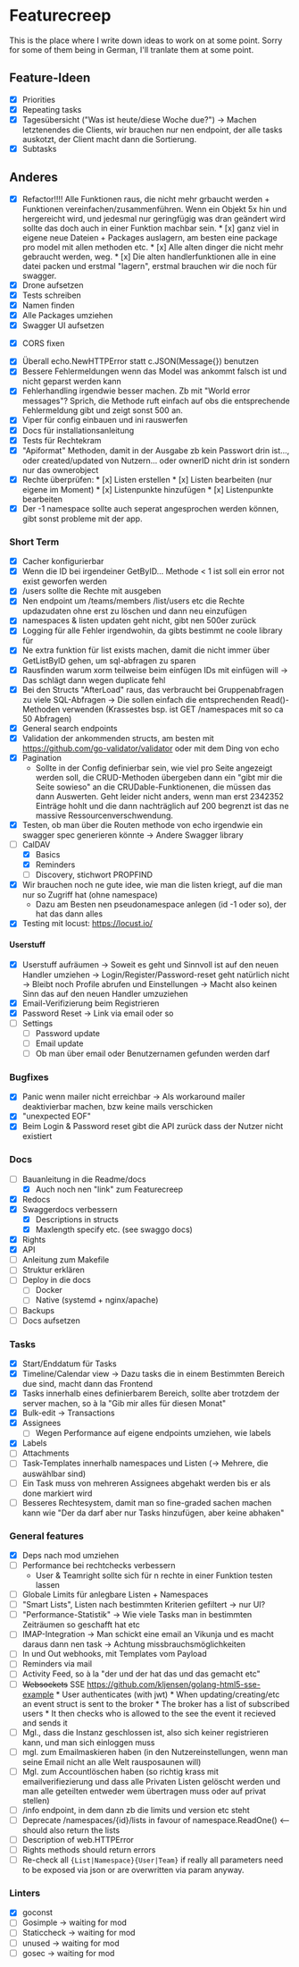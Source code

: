 # Featurecreep

This is the place where I write down ideas to work on at some point. 
Sorry for some of them being in German, I'll tranlate them at some point.

## Feature-Ideen

* [x] Priorities
* [x] Repeating tasks
* [x] Tagesübersicht ("Was ist heute/diese Woche due?") -> Machen letztenendes die Clients, wir brauchen nur nen endpoint, der alle tasks auskotzt, der Client macht dann die Sortierung.
* [x] Subtasks

## Anderes

* [x] Refactor!!!! Alle Funktionen raus, die nicht mehr grbaucht werden + Funktionen vereinfachen/zusammenführen.
      Wenn ein Objekt 5x hin und hergereicht wird, und jedesmal nur geringfügig was dran geändert wird sollte das
      doch auch in einer Funktion machbar sein.
      * [x] ganz viel in eigene neue Dateien + Packages auslagern, am besten eine package pro model mit allen methoden etc.
      * [x] Alle alten dinger die nicht mehr gebraucht werden, weg.
      * [x] Die alten handlerfunktionen alle in eine datei packen und erstmal "lagern", erstmal brauchen wir die noch für swagger.
* [x] Drone aufsetzen
* [x] Tests schreiben
* [x] Namen finden
* [x] Alle Packages umziehen
* [x] Swagger UI aufsetzen
+ [x] CORS fixen
* [x] Überall echo.NewHTTPError statt c.JSON(Message{}) benutzen
* [x] Bessere Fehlermeldungen wenn das Model was ankommt falsch ist und nicht geparst werden kann
* [x] Fehlerhandling irgendwie besser machen. Zb mit "World error messages"? Sprich, die Methode ruft einfach auf obs die entsprechende Fehlermeldung gibt und zeigt sonst 500 an.
* [x] Viper für config einbauen und ini rauswerfen
* [x] Docs für installationsanleitung
* [x] Tests für Rechtekram
* [x] "Apiformat" Methoden, damit in der Ausgabe zb kein Passwort drin ist..., oder created/updated von Nutzern... oder ownerID nicht drin ist sondern nur das ownerobject
* [x] Rechte überprüfen:
      * [x] Listen erstellen
      * [x] Listen bearbeiten (nur eigene im Moment)
      * [x] Listenpunkte hinzufügen
      * [x] Listenpunkte bearbeiten
* [x] Der -1 namespace sollte auch seperat angesprochen werden können, gibt sonst probleme mit der app.

### Short Term

* [x] Cacher konfigurierbar
* [x] Wenn die ID bei irgendeiner GetByID... Methode < 1 ist soll ein error not exist geworfen werden
* [x] /users sollte die Rechte mit ausgeben
* [x] Nen endpoint um /teams/members /list/users etc die Rechte updazudaten ohne erst zu löschen und dann neu einzufügen
* [x] namespaces & listen updaten geht nicht, gibt nen 500er zurück
* [x] Logging für alle Fehler irgendwohin, da gibts bestimmt ne coole library für
* [x] Ne extra funktion für list exists machen, damit die nicht immer über GetListByID gehen, um sql-abfragen zu sparen
* [x] Rausfinden warum xorm teilweise beim einfügen IDs mit einfügen will -> Das schlägt dann wegen duplicate fehl
* [x] Bei den Structs "AfterLoad" raus, das verbraucht bei Gruppenabfragen zu viele SQL-Abfragen -> Die sollen einfach die entsprechenden Read()-Methoden verwenden (Krassestes bsp. ist GET /namespaces mit so ca 50 Abfragen)
* [x] General search endpoints
* [x] Validation der ankommenden structs, am besten mit https://github.com/go-validator/validator oder mit dem Ding von echo
* [x] Pagination
	* Sollte in der Config definierbar sein, wie viel pro Seite angezeigt werden soll, die CRUD-Methoden übergeben dann ein "gibt mir die Seite sowieso" an die CRUDable-Funktionenen, die müssen das dann Auswerten. Geht leider nicht anders, wenn man erst 2342352 Einträge hohlt und die dann nachträglich auf 200 begrenzt ist das ne massive Ressourcenverschwendung.
* [x] Testen, ob man über die Routen methode von echo irgendwie ein swagger spec generieren könnte -> Andere Swagger library
* [ ] CalDAV
  * [x] Basics
  * [x] Reminders
  * [ ] Discovery, stichwort PROPFIND 
* [x] Wir brauchen noch ne gute idee, wie man die listen kriegt, auf die man nur so Zugriff hat (ohne namespace)
    * Dazu am Besten nen pseudonamespace anlegen (id -1 oder so), der hat das dann alles
* [x] Testing mit locust: https://locust.io/

#### Userstuff

* [x] Userstuff aufräumen
	-> Soweit es geht und Sinnvoll ist auf den neuen Handler umziehen
		-> Login/Register/Password-reset geht natürlich nicht
		-> Bleibt noch Profile abrufen und Einstellungen -> Macht also keinen Sinn das auf den neuen Handler umzuziehen
* [x] Email-Verifizierung beim Registrieren
* [x] Password Reset -> Link via email oder so
* [ ] Settings
  * [ ] Password update
  * [ ] Email update
  * [ ] Ob man über email oder Benutzernamen gefunden werden darf

### Bugfixes

* [x] Panic wenn mailer nicht erreichbar -> Als workaround mailer deaktivierbar machen, bzw keine mails verschicken
* [x] "unexpected EOF"
* [x] Beim Login & Password reset gibt die API zurück dass der Nutzer nicht existiert

### Docs

* [ ] Bauanleitung in die Readme/docs
  * [x] Auch noch nen "link" zum Featurecreep
* [x] Redocs
* [x] Swaggerdocs verbessern
  * [x] Descriptions in structs
  * [x] Maxlength specify etc. (see swaggo docs)
* [x] Rights
* [x] API
* [ ] Anleitung zum Makefile
* [ ] Struktur erklären
* [ ] Deploy in die docs
  * [ ] Docker
  * [ ] Native (systemd + nginx/apache)
* [ ] Backups
* [ ] Docs aufsetzen

### Tasks

* [x] Start/Enddatum für Tasks
* [x] Timeline/Calendar view -> Dazu tasks die in einem Bestimmten Bereich due sind, macht dann das Frontend
* [x] Tasks innerhalb eines definierbarem Bereich, sollte aber trotzdem der server machen, so à la "Gib mir alles für diesen Monat"
* [x] Bulk-edit -> Transactions
* [x] Assignees
  * [ ] Wegen Performance auf eigene endpoints umziehen, wie labels
* [x] Labels
* [ ] Attachments
* [ ] Task-Templates innerhalb namespaces und Listen (-> Mehrere, die auswählbar sind)
* [ ] Ein Task muss von mehreren Assignees abgehakt werden bis er als done markiert wird
* [ ] Besseres Rechtesystem, damit man so fine-graded sachen machen kann wie "Der da darf aber nur Tasks hinzufügen, aber keine abhaken"

### General features

* [x] Deps nach mod umziehen
* [ ] Performance bei rechtchecks verbessern
  * User & Teamright sollte sich für n rechte in einer Funktion testen lassen
* [ ] Globale Limits für anlegbare Listen + Namespaces
* [ ] "Smart Lists", Listen nach bestimmten Kriterien gefiltert -> nur UI?
* [ ] "Performance-Statistik" -> Wie viele Tasks man in bestimmten Zeiträumen so geschafft hat etc
* [ ] IMAP-Integration -> Man schickt eine email an Vikunja und es macht daraus dann nen task -> Achtung missbrauchsmöglichkeiten
* [ ] In und Out webhooks, mit Templates vom Payload
* [ ] Reminders via mail
* [ ] Activity Feed, so à la "der und der hat das und das gemacht etc"
* [ ] ~~Websockets~~ SSE https://github.com/kljensen/golang-html5-sse-example
      * User authenticates (with jwt)
      * When updating/creating/etc an event struct is sent to the broker
      * The broker has a list of subscribed users
      * It then checks who is allowed to the see the event it recieved and sends it
* [ ] Mgl., dass die Instanz geschlossen ist, also sich keiner registrieren kann, und man sich einloggen muss
* [ ] mgl. zum Emailmaskieren haben (in den Nutzereinstellungen, wenn man seine Email nicht an alle Welt rausposaunen will)
* [ ] Mgl. zum Accountlöschen haben (so richtig krass mit emailverifiezierung und dass alle Privaten Listen gelöscht werden und man alle geteilten entweder wem übertragen muss oder  auf privat stellen)
* [ ] /info endpoint, in dem dann zb die limits und version etc steht
* [ ] Deprecate /namespaces/{id}/lists in favour of namespace.ReadOne() <-- should also return the lists
* [ ] Description of web.HTTPError
* [ ] Rights methods should return errors
* [ ] Re-check all `{List|Namespace}{User|Team}` if really all parameters need to be exposed via json or are overwritten via param anyway.

### Linters

* [x] goconst
* [ ] Gosimple -> waiting for mod
* [ ] Staticcheck -> waiting for mod
* [ ] unused -> waiting for mod
* [ ] gosec -> waiting for mod